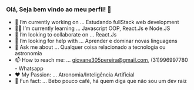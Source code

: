 ### Olá, Seja bem vindo ao meu perfil! 👋
 

 

- 🔨 I’m currently working on ... Estudando fullStack web development
- 👨‍💻  I’m currently learning ... Javascript OOP, React.Js e Node.JS
- 👯 I’m looking to collaborate on ... React.Js
- 🤔 I’m looking for help with ... Aprender e dominar novas linguagens
- 💬 Ask me about ... Qualquer coisa relacionado a tecnologia ou astronomia
- 📫 How to reach me: ... giovane305pereira@gmail.com, (31)996997780 - Whatsapp 
- ❤️  My Passion: ... Atronomia/Inteligência Artificial
- 🤣 Fun fact: ... Bebo pouco café, há quem diga que não sou um dev raiz 

